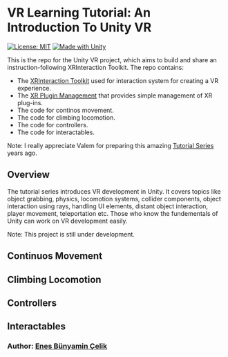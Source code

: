# VR Learning Tutorial: An Introduction To Unity VR

[![License: MIT](https://img.shields.io/badge/License-MIT-yellow.svg)](https://opensource.org/licenses/MIT)
[![Made with Unity](https://img.shields.io/badge/Made%20with-Unity-57b9d3.svg?style=flat&logo=unity)](https://unity3d.com)


This is the repo for the Unity VR project, which aims to build and share an instruction-following XRInteraction Toolkit. The repo contains:

- The [XRInteraction Toolkit](https://docs.unity3d.com/Packages/com.unity.xr.interaction.toolkit@2.4/manual/index.html) used for interaction system for creating a VR experience.
- The [XR Plugin Management](https://docs.unity3d.com/Manual/com.unity.xr.management.html) that provides simple management of XR plug-ins.
- The code for continos movement.
- The code for climbing locomotion.
- The code for controllers.
- The code for interactables.

Note: I really appreciate Valem for preparing this amazing [Tutorial Series](https://www.youtube.com/playlist?list=PLrk7hDwk64-a_gf7mBBduQb3PEBYnG4fU) years ago.

## Overview 

The tutorial series introduces VR development in Unity. It covers topics like object grabbing, physics, locomotion systems, collider components, object interaction using rays, handling UI elements, distant object interaction, player movement, teleportation etc. Those who know the fundementals of Unity can work on VR development easily.

Note: This project is still under development.

## Continuos Movement



## Climbing Locomotion



## Controllers



## Interactables



### Author: [Enes Bünyamin Çelik](https://github.com/enesbunyamincelik)
